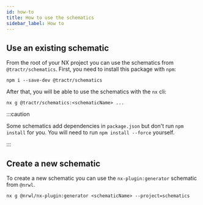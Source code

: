 ```yaml
---
id: how-to
title: How to use the schematics
sidebar_label: How to
---
```


## Use an existing schematic

From the root of your NX project you can use the schematics from `@tractr/schematics`.
First, you need to install this package with `npm`:

```shell
npm i --save-dev @tractr/schematics
```

After that, you will be able to use the schematics with the `nx` cli:

```shell
nx g @tractr/schematics:<schematicName> ...
```

:::caution

  Some schematics add dependencies in `package.json` but don't run `npm install` for you. You will need to run `npm install --force` yourself.
  
:::

## Create a new schematic

To create a new schematic you can use the `nx-plugin:generator` schematic from `@nrwl`.

```shell
nx g @nrwl/nx-plugin:generator <schematicName> --project=schematics
```

